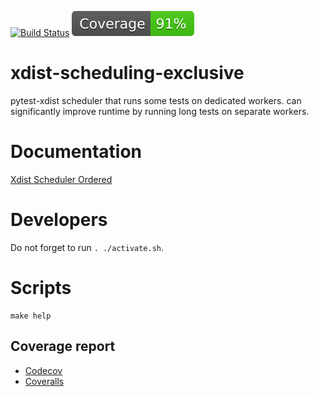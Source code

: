 [![Build Status](https://github.com/andgineer/xdist-scheduling-exclusive/workflows/CI/badge.svg)](https://github.com/andgineer/xdist-scheduling-exclusive/actions)
[![Coverage](https://raw.githubusercontent.com/andgineer/xdist-scheduling-exclusive/python-coverage-comment-action-data/badge.svg)](https://htmlpreview.github.io/?https://github.com/andgineer/xdist-scheduling-exclusive/blob/python-coverage-comment-action-data/htmlcov/index.html)
# xdist-scheduling-exclusive

pytest-xdist scheduler that runs some tests on dedicated workers. can significantly improve runtime by running long tests on separate workers.

# Documentation

[Xdist Scheduler Ordered](https://andgineer.github.io/xdist-scheduling-exclusive/en/)

# Developers

Do not forget to run `. ./activate.sh`.

# Scripts
    make help

## Coverage report
* [Codecov](https://app.codecov.io/gh/andgineer/xdist-scheduling-exclusive/tree/main/src%2Fxdist_scheduling_exclusive)
* [Coveralls](https://coveralls.io/github/andgineer/xdist-scheduling-exclusive)
